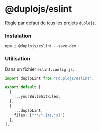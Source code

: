 # @duplojs/eslint
Règle par défaut de tous les projets `duplojs`.

### Instalation
```
npm i @duplojs/eslint --save-dev
```

### Utilisation
Dans un fichier `eslint.config.js`.
```ts
import duploLint from "@duplojs/eslint";

export default [
  {
    ...yourBullShitRules,
  },
  {
    ...duploLint,
    files: ["**/*.{ts,js}"],
  },
];

```